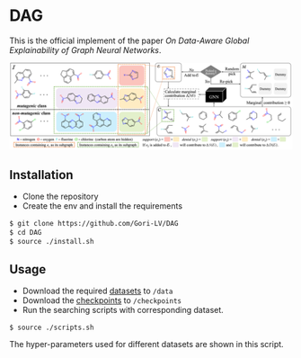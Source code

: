 # DAG

This is the official implement of the paper _On Data-Aware Global Explainability of Graph Neural Networks_.

[//]: # (![our_work]&#40;/intro_eg.png&#41;)
<p align="center">
  <img src="https://github.com/Gori-LV/DAG/blob/main/workflow.png" />
</p>

[//]: # ([On Explainability of Graph Neural Networks via Subgraph Explorations]&#40;https://arxiv.org/abs/2102.05152&#41;)


## Installation
* Clone the repository 
* Create the env and install the requirements

```shell script
$ git clone https://github.com/Gori-LV/DAG
$ cd DAG
$ source ./install.sh
```

## Usage
* Download the required [datasets](https://hkustconnect-my.sharepoint.com/:f:/g/personal/glvab_connect_ust_hk/EpM6pkwnocROhKFBgJBIrqMBcfT0EX81WQA0RwpvqN923g?e=tNKQIF) to `/data`
* Download the [checkpoints](https://hkustconnect-my.sharepoint.com/:f:/g/personal/glvab_connect_ust_hk/Eg1VmSOyXFpHjIMP_gwXhssBR1OToeP4i75LUBlcmVgRCA?e=netLrt) to `/checkpoints`
* Run the searching scripts with corresponding dataset.
```shell script
$ source ./scripts.sh
``` 
The hyper-parameters used for different datasets are shown in this script.


<!-- ## Examples
Run `*.ipynb` files in Jupyter Notebook or Jupyter Lab.  We provide examples on how to use DAG to explain individual instances, and show the semantic meanings of output explanation in DBLP, IMDB and MUTAG dataset, respectively. -->